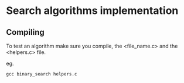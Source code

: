 # Search algorithms implementation

## Compiling
To test an algorithm make sure you compile, the <file_name.c> and the <helpers.c> file.

eg.

    gcc binary_search helpers.c

    